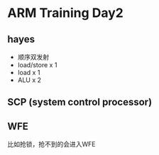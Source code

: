 # ARM Training Day2

## hayes

- 顺序双发射
- load/store x 1
- load x 1
- ALU x 2

## SCP (system control processor)

## WFE

比如抢锁，抢不到的会进入WFE
